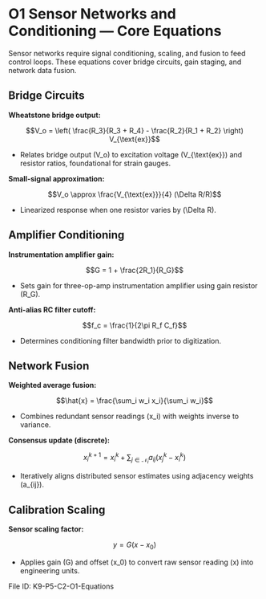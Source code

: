 # O1 Sensor Networks and Conditioning — Core Equations

Sensor networks require signal conditioning, scaling, and fusion to feed control loops. These equations cover bridge circuits, gain staging, and network data fusion.

## Bridge Circuits
**Wheatstone bridge output:**

$$V_o = \left( \frac{R_3}{R_3 + R_4} - \frac{R_2}{R_1 + R_2} \right) V_{\text{ex}}$$

- Relates bridge output \(V_o\) to excitation voltage \(V_{\text{ex}}\) and resistor ratios, foundational for strain gauges.

**Small-signal approximation:**

$$V_o \approx \frac{V_{\text{ex}}}{4} (\Delta R/R)$$

- Linearized response when one resistor varies by \(\Delta R\).

## Amplifier Conditioning
**Instrumentation amplifier gain:**

$$G = 1 + \frac{2R_1}{R_G}$$

- Sets gain for three-op-amp instrumentation amplifier using gain resistor \(R_G\).

**Anti-alias RC filter cutoff:**

$$f_c = \frac{1}{2\pi R_f C_f}$$

- Determines conditioning filter bandwidth prior to digitization.

## Network Fusion
**Weighted average fusion:**

$$\hat{x} = \frac{\sum_i w_i x_i}{\sum_i w_i}$$

- Combines redundant sensor readings \(x_i\) with weights inverse to variance.

**Consensus update (discrete):**

$$x_i^{k+1} = x_i^k + \sum_{j \in \mathcal{N}_i} a_{ij} (x_j^k - x_i^k)$$

- Iteratively aligns distributed sensor estimates using adjacency weights \(a_{ij}\).

## Calibration Scaling
**Sensor scaling factor:**

$$y = G (x - x_0)$$

- Applies gain \(G\) and offset \(x_0\) to convert raw sensor reading \(x\) into engineering units.

File ID: K9-P5-C2-O1-Equations
